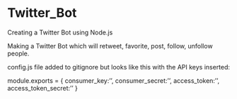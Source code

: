 # Twitter_Bot
Creating a Twitter Bot using Node.js


Making a Twitter Bot which will retweet, favorite, post, follow, unfollow people. 

config.js file added to gitignore but looks like this with the API keys inserted:

module.exports = {
    consumer_key:’’,
    consumer_secret:’’,
    access_token:’’,
    access_token_secret:’’
    }
    
